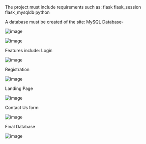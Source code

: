 The project must include requirements such as:
flask
flask_session
flask_mysqldb
python

A database must be created of the site:
MySQL Database-

![image](https://github.com/AnishYadav013/xenon/assets/92182291/62d60af9-436e-4138-ba64-c132d7399fc3)

![image](https://github.com/AnishYadav013/xenon/assets/92182291/5cb76adf-c87d-4ceb-8efe-bd133a9f1b93)

Features include:
Login

![image](https://github.com/AnishYadav013/xenon/assets/92182291/f3446de3-8c45-46ae-a61d-26db6f959060)


Registration

![image](https://github.com/AnishYadav013/xenon/assets/92182291/44ca7b60-6edd-419b-a287-652474c007fc)


Landing Page

![image](https://github.com/AnishYadav013/xenon/assets/92182291/51093aa5-2969-4173-b634-3bf782e1be96)


Contact Us form

![image](https://github.com/AnishYadav013/xenon/assets/92182291/5b7d8db7-f0cb-4fca-9e62-699109a6eb29)

Final Database

![image](https://github.com/AnishYadav013/xenon/assets/92182291/824c12fd-9427-44dc-95ea-d648485a63ae)




